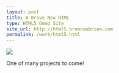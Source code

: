 ```yaml
---
layout: post
title: A Brave New HTML
type: HTML5 Demo Site
site_url: http://html5.brennaobrien.com
permalink: /work/html5.html
---
```


<img src="/images/first-post.png"/>

One of many projects to come!